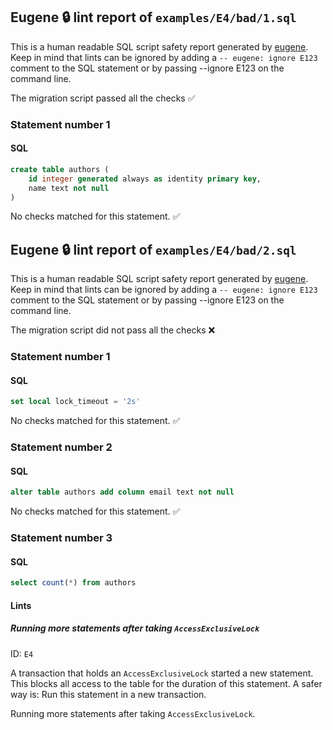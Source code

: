## Eugene 🔒 lint report of `examples/E4/bad/1.sql`

This is a human readable SQL script safety report generated by [eugene](https://github.com/kaaveland/eugene).
Keep in mind that lints can be ignored by adding a `-- eugene: ignore E123` comment to the SQL statement
or by passing --ignore E123 on the command line.

The migration script passed all the checks ✅


### Statement number 1
#### SQL
```sql
create table authors (
    id integer generated always as identity primary key,
    name text not null
)
```
No checks matched for this statement. ✅

## Eugene 🔒 lint report of `examples/E4/bad/2.sql`

This is a human readable SQL script safety report generated by [eugene](https://github.com/kaaveland/eugene).
Keep in mind that lints can be ignored by adding a `-- eugene: ignore E123` comment to the SQL statement
or by passing --ignore E123 on the command line.

The migration script did not pass all the checks ❌


### Statement number 1
#### SQL
```sql
set local lock_timeout = '2s'
```
No checks matched for this statement. ✅
### Statement number 2
#### SQL
```sql
alter table authors add column email text not null
```
No checks matched for this statement. ✅
### Statement number 3
#### SQL
```sql
select count(*) from authors
```
#### Lints

##### Running more statements after taking `AccessExclusiveLock`

ID: `E4`

A transaction that holds an `AccessExclusiveLock` started a new statement. This blocks all access to the table for the duration of this statement. A safer way is: Run this statement in a new transaction.

Running more statements after taking `AccessExclusiveLock`.
